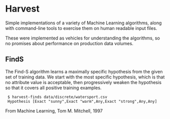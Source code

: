 # Harvest

Simple implementations of a variety of Machine Learning algorithms,
along with command-line tools to exercise them on human readable input files.

These were implemented as vehicles for understanding the algorithms,
so no promises about performance on production data volumes.

## FindS

The Find-S algorithm learns a maximally specific hypothesis from the given
set of training data. We start with the most specific hypothesis, which is
that no attribute value is acceptable, then progressively weaken the
hypothesis so that it covers all positive training examples.

```
 $ harvest-finds data/discrete/watersport.csv
 Hypothesis [Exact "sunny",Exact "warm",Any,Exact "strong",Any,Any]
```

From Machine Learning, Tom M. Mitchell, 1997
